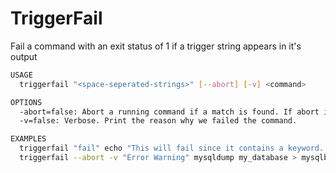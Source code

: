 TriggerFail
===========

Fail a command with an exit status of 1 if a trigger string appears in it's output

```sh
USAGE
  triggerfail "<space-seperated-strings>" [--abort] [-v] <command>

OPTIONS
  -abort=false: Abort a running command if a match is found. If abort is not passed the command is allowed to run to completion
  -v=false: Verbose. Print the reason why we failed the command.

EXAMPLES
  triggerfail "fail" echo "This will fail since it contains a keyword. Exit status will be 1."
  triggerfail --abort -v "Error Warning" mysqldump my_database > mysqlbackup.sql
```

